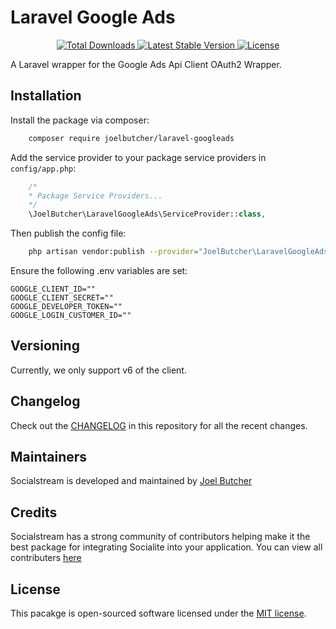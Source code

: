 # Laravel Google Ads

<p align="center">
    <a href="https://packagist.org/packages/joelbutcher/laravel-googleads">
        <img src="https://img.shields.io/packagist/dt/joelbutcher/laravel-googleads" alt="Total Downloads">
    </a>
    <a href="https://packagist.org/packages/joelbutcher/laravel-googleads">
        <img src="https://img.shields.io/packagist/v/joelbutcher/laravel-googleads" alt="Latest Stable Version">
    </a>
    <a href="https://packagist.org/packages/joelbutcher/laravel-googleads">
        <img src="https://img.shields.io/packagist/l/joelbutcher/laravel-googleads" alt="License">
    </a>
</p>

A Laravel wrapper for the Google Ads Api Client OAuth2 Wrapper.

## Installation

Install the package via composer:

```sh
    composer require joelbutcher/laravel-googleads
```

Add the service provider to your package service providers in `config/app.php`:

```php
    /*
    * Package Service Providers...
    */
    \JoelButcher\LaravelGoogleAds\ServiceProvider::class,
```

Then publish the config file:

```sh
    php artisan vendor:publish --provider="JoelButcher\LaravelGoogleAds\ServiceProvider"
```

Ensure the following .env variables are set:

```
GOOGLE_CLIENT_ID=""
GOOGLE_CLIENT_SECRET=""
GOOGLE_DEVELOPER_TOKEN=""
GOOGLE_LOGIN_CUSTOMER_ID=""
```

## Versioning
Currently, we only support v6 of the client.

## Changelog

Check out the [CHANGELOG](CHANGELOG.md) in this repository for all the recent changes.

## Maintainers

Socialstream is developed and maintained by [Joel Butcher](https://joelbutcher.co.uk)

## Credits

Socialstream has a strong community of contributors helping make it the best package for integrating Socialite into your application. You can view all contributers [here](https://github.com/joelbutcher/laravel-googleads/graphs/contributors)

## License

This pacakge is open-sourced software licensed under the [MIT license](LICENSE.md).
